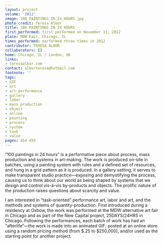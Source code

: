 ```yaml
---
layout: project
volume: '2012'
image: 100_PAINTINGS_IN_24_HOURS.jpg
photo_credit: Teresa Albor
title: 100 PAINTINGS IN 24 HOURS
first_performed: first performed on November 11, 2012
place: MDW Fair, Chicago, IL
times_performed: performed three times in 2012
contributor: TERESA ALBOR
collaborators: []
home: Chicago, IL / London, UK
links:
- teresaalbor.com
contact: alborteresa@hotmail.com
footnote: ''
tags:
- GIF
- art
- art performance
- gallery
- labor
- mass production
- object
- online
- painting
- process
- system
- task
- value
pages: 454-455
---
```


“100 paintings in 24 hours” is a performative piece about process, mass production and systems in art-making. The work is produced on-site in batches, using a painting system with rules and a defined set of resources, and hung in a grid pattern as it is produced. In a gallery setting, it serves to make transparent studio practice—exposing and demystifying the process, causing us to think about our world as being shaped by systems that we design and control vis-à-vis by-products and objects. The prolific nature of the production raises questions about scarcity and value.

I am interested in “task-oriented” performance art, labor and art, and the methods and systems of quantity-production. First introduced during a residency at Oxbow, the work was performed at the MDW alternative art fair in Chicago and as part of the New Capital project, 25DAYS/24HRS in Chicago. Following the performances, each batch of work has had an “afterlife”—the work is made into an animated GIF; posted at an online store using a random pricing method (from $.25 to $250,000), and/or used as the starting point for another project.
